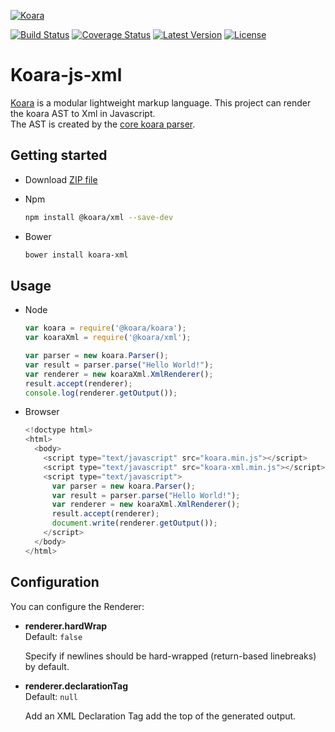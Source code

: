 [![Koara](http://www.koara.io/logo.png)](http://www.koara.io)

[![Build Status](https://img.shields.io/travis/koara/koara-js-xml.svg)](https://travis-ci.org/koara/koara-js-xml)
[![Coverage Status](https://img.shields.io/coveralls/koara/koara-js-xml.svg)](https://coveralls.io/github/koara/koara-js-xml?branch=master)
[![Latest Version](https://img.shields.io/npm/v/%40koara%2Fxml.svg?maxAge=2592000)]()
[![License](https://img.shields.io/badge/License-Apache%202.0-blue.svg)](https://github.com/koara/koara-js-xml/blob/master/LICENSE)

# Koara-js-xml
[Koara](http://www.koara.io) is a modular lightweight markup language. This project can render the koara AST to Xml in Javascript.  
The AST is created by the [core koara parser](https://github.com/koara/koara-js).

## Getting started
- Download [ZIP file](https://github.com/koara/koara-js-xml/archive/0.15.1.zip)
- Npm

  ```bash
  npm install @koara/xml --save-dev
  ```
  
- Bower

  ```xml
  bower install koara-xml
  ```

## Usage
- Node

  ```js
  var koara = require('@koara/koara');
  var koaraXml = require('@koara/xml');

  var parser = new koara.Parser();
  var result = parser.parse("Hello World!");
  var renderer = new koaraXml.XmlRenderer();
  result.accept(renderer);
  console.log(renderer.getOutput());
  ```
  
- Browser
  
  ```js
  <!doctype html>
  <html>
    <body>
      <script type="text/javascript" src="koara.min.js"></script>
      <script type="text/javascript" src="koara-xml.min.js"></script>
      <script type="text/javascript">
        var parser = new koara.Parser();
        var result = parser.parse("Hello World!");
        var renderer = new koaraXml.XmlRenderer();
        result.accept(renderer);
        document.write(renderer.getOutput());
      </script>
    </body>
  </html>
  ```

## Configuration
You can configure the Renderer:
-  **renderer.hardWrap**  
   Default:	`false`
   
   Specify if newlines should be hard-wrapped (return-based linebreaks) by default.

-  **renderer.declarationTag**  
   Default:	`null`
   
   Add an XML Declaration Tag add the top of the generated output.  